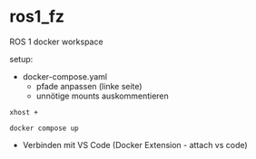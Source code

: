 # ros1_fz
ROS 1 docker workspace

setup:

- docker-compose.yaml 
    - pfade anpassen (linke seite)
    - unnötige mounts auskommentieren

`xhost +`

`docker compose up`

- Verbinden mit VS Code (Docker Extension - attach vs code)